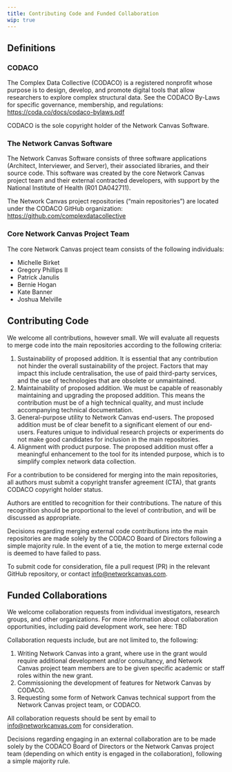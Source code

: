 ```yaml
---
title: Contributing Code and Funded Collaboration
wip: true
---
```

## Definitions

### CODACO 

The Complex Data Collective (CODACO) is a registered nonprofit whose purpose is to design, develop, and promote digital tools that allow researchers to explore complex structural data. See the CODACO By-Laws for specific governance, membership, and regulations: <https://coda.co/docs/codaco-bylaws.pdf>

CODACO is the sole copyright holder of the Network Canvas Software.

### The Network Canvas Software

The Network Canvas Software consists of three software applications (Architect, Interviewer, and Server), their associated libraries, and their source code. This software was created by the core Network Canvas project team and their external contracted developers, with support by the National Institute of Health (R01 DA042711).

The Network Canvas project repositories (“main repositories”) are located under the CODACO GitHub organization: <https://github.com/complexdatacollective> 

### Core Network Canvas Project Team

The core Network Canvas project team consists of the following individuals:

* Michelle Birket
* Gregory Phillips II
* Patrick Janulis
* Bernie Hogan
* Kate Banner
* Joshua Melville 

## Contributing Code

We welcome all contributions, however small. We will evaluate all requests to merge code into the main repositories according to the following criteria:

1. Sustainability of proposed addition. It is essential that any contribution not hinder the overall sustainability of the project. Factors that may impact this include centralisation, the use of paid third-party services, and the use of technologies that are obsolete or unmaintained.
2. Maintainability of proposed addition. We must be capable of reasonably maintaining and upgrading the proposed addition. This means the contribution must be of a high technical quality, and must include accompanying technical documentation.
3. General-purpose utility to Network Canvas end-users. The proposed addition must be of clear benefit to a significant element of our end-users. Features unique to individual research projects or experiments do not make good candidates for inclusion in the main repositories.
4. Alignment with product purpose. The proposed addition must offer a meaningful enhancement to the tool for its intended purpose, which is to simplify complex network data collection.

For a contribution to be considered for merging into the main repositories, all authors must submit a copyright transfer agreement (CTA), that grants CODACO copyright holder status. 

Authors are entitled to recognition for their contributions. The nature of this recognition should be proportional to the level of contribution, and will be discussed as appropriate.

Decisions regarding merging external code contributions into the main repositories are made solely by the CODACO Board of Directors following a simple majority rule. In the event of a tie, the motion to merge external code is deemed to have failed to pass.

To submit code for consideration, file a pull request (PR) in the relevant GitHub repository, or contact info@networkcanvas.com.

## Funded Collaborations

We welcome collaboration requests from individual investigators, research groups, and other organizations. For more information about collaboration opportunities, including paid development work, see here: TBD 

Collaboration requests include, but are not limited to, the following:

1. Writing Network Canvas into a grant, where use in the grant would require additional development and/or consultancy, and Network Canvas project team members are to be given specific academic or staff roles within the new grant.
2. Commissioning the development of features for Network Canvas by CODACO.
3. Requesting some form of Network Canvas technical support from the Network Canvas project team, or CODACO.

All collaboration requests should be sent by email to [info@networkcanvas.com](mailto:info@networkcanvas.com) for consideration. 

Decisions regarding engaging in an external collaboration are to be made solely by the CODACO Board of Directors or the Network Canvas project team (depending on which entity is engaged in the collaboration), following a simple majority rule.